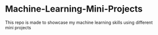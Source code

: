 # Machine-Learning-Mini-Projects
This repo is made to showcase my machine learning skills using different mini projects
